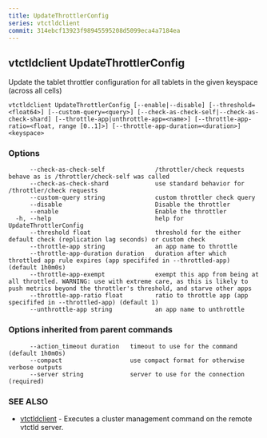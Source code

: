 ```yaml
---
title: UpdateThrottlerConfig
series: vtctldclient
commit: 314ebcf13923f98945595208d5099eca4a7184ea
---
```

## vtctldclient UpdateThrottlerConfig

Update the tablet throttler configuration for all tablets in the given keyspace (across all cells)

```
vtctldclient UpdateThrottlerConfig [--enable|--disable] [--threshold=<float64>] [--custom-query=<query>] [--check-as-check-self|--check-as-check-shard] [--throttle-app|unthrottle-app=<name>] [--throttle-app-ratio=<float, range [0..1]>] [--throttle-app-duration=<duration>] <keyspace>
```

### Options

```
      --check-as-check-self              /throttler/check requests behave as is /throttler/check-self was called
      --check-as-check-shard             use standard behavior for /throttler/check requests
      --custom-query string              custom throttler check query
      --disable                          Disable the throttler
      --enable                           Enable the throttler
  -h, --help                             help for UpdateThrottlerConfig
      --threshold float                  threshold for the either default check (replication lag seconds) or custom check
      --throttle-app string              an app name to throttle
      --throttle-app-duration duration   duration after which throttled app rule expires (app specififed in --throttled-app) (default 1h0m0s)
      --throttle-app-exempt              exempt this app from being at all throttled. WARNING: use with extreme care, as this is likely to push metrics beyond the throttler's threshold, and starve other apps
      --throttle-app-ratio float         ratio to throttle app (app specififed in --throttled-app) (default 1)
      --unthrottle-app string            an app name to unthrottle
```

### Options inherited from parent commands

```
      --action_timeout duration   timeout to use for the command (default 1h0m0s)
      --compact                   use compact format for otherwise verbose outputs
      --server string             server to use for the connection (required)
```

### SEE ALSO

* [vtctldclient](../)	 - Executes a cluster management command on the remote vtctld server.

